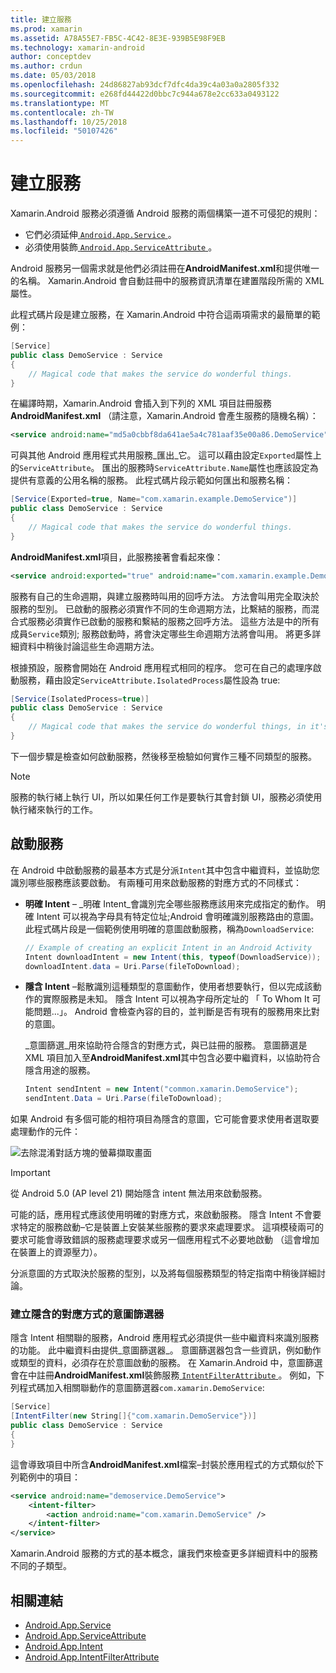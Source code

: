 ```yaml
---
title: 建立服務
ms.prod: xamarin
ms.assetid: A78A55E7-FB5C-4C42-8E3E-939B5E98F9EB
ms.technology: xamarin-android
author: conceptdev
ms.author: crdun
ms.date: 05/03/2018
ms.openlocfilehash: 24d86827ab93dcf7dfc4da39c4a03a0a2805f332
ms.sourcegitcommit: e268fd44422d0bbc7c944a678e2cc633a0493122
ms.translationtype: MT
ms.contentlocale: zh-TW
ms.lasthandoff: 10/25/2018
ms.locfileid: "50107426"
---
```

# <a name="creating-a-service"></a>建立服務

Xamarin.Android 服務必須遵循 Android 服務的兩個構築一道不可侵犯的規則：

* 它們必須延伸[ `Android.App.Service` ](https://developer.xamarin.com/api/type/Android.App.Service/)。
* 必須使用裝飾[ `Android.App.ServiceAttribute` ](https://developer.xamarin.com/api/type/Android.App.ServiceAttribute/)。

Android 服務另一個需求就是他們必須註冊在**AndroidManifest.xml**和提供唯一的名稱。 Xamarin.Android 會自動註冊中的服務資訊清單在建置階段所需的 XML 屬性。

此程式碼片段是建立服務，在 Xamarin.Android 中符合這兩項需求的最簡單的範例：  

```csharp
[Service]
public class DemoService : Service
{
    // Magical code that makes the service do wonderful things.
}
```

在編譯時期，Xamarin.Android 會插入到下列的 XML 項目註冊服務**AndroidManifest.xml** （請注意，Xamarin.Android 會產生服務的隨機名稱）：

```xml
<service android:name="md5a0cbbf8da641ae5a4c781aaf35e00a86.DemoService" />
```

可與其他 Android 應用程式共用服務_匯出_它。 這可以藉由設定`Exported`屬性上的`ServiceAttribute`。 匯出的服務時`ServiceAttribute.Name`屬性也應該設定為提供有意義的公用名稱的服務。 此程式碼片段示範如何匯出和服務名稱：

```csharp
[Service(Exported=true, Name="com.xamarin.example.DemoService")]
public class DemoService : Service
{
    // Magical code that makes the service do wonderful things.
}
```

**AndroidManifest.xml**項目，此服務接著會看起來像：

```xml
<service android:exported="true" android:name="com.xamarin.example.DemoService" />
```

服務有自己的生命週期，與建立服務時叫用的回呼方法。 方法會叫用完全取決於服務的型別。 已啟動的服務必須實作不同的生命週期方法，比繫結的服務，而混合式服務必須實作已啟動的服務和繫結的服務之回呼方法。 這些方法是中的所有成員`Service`類別; 服務啟動時，將會決定哪些生命週期方法將會叫用。 將更多詳細資料中稍後討論這些生命週期方法。

根據預設，服務會開始在 Android 應用程式相同的程序。 您可在自己的處理序啟動服務，藉由設定`ServiceAttribute.IsolatedProcess`屬性設為 true:

```csharp
[Service(IsolatedProcess=true)]
public class DemoService : Service
{
    // Magical code that makes the service do wonderful things, in it's own process!
}
```

下一個步驟是檢查如何啟動服務，然後移至檢驗如何實作三種不同類型的服務。

> [!NOTE]
> 服務的執行緒上執行 UI，所以如果任何工作是要執行其會封鎖 UI，服務必須使用執行緒來執行的工作。

## <a name="starting-a-service"></a>啟動服務

在 Android 中啟動服務的最基本方式是分派`Intent`其中包含中繼資料，並協助您識別哪些服務應該要啟動。 有兩種可用來啟動服務的對應方式的不同樣式：

-   **明確 Intent** &ndash; _明確 Intent_會識別完全哪些服務應該用來完成指定的動作。 明確 Intent 可以視為字母具有特定位址;Android 會明確識別服務路由的意圖。 此程式碼片段是一個範例使用明確的意圖啟動服務，稱為`DownloadService`:

    ```csharp
    // Example of creating an explicit Intent in an Android Activity
    Intent downloadIntent = new Intent(this, typeof(DownloadService));
    downloadIntent.data = Uri.Parse(fileToDownload);
    ```

-   **隱含 Intent** &ndash;鬆散識別這種類型的意圖動作，使用者想要執行，但以完成該動作的實際服務是未知。 隱含 Intent 可以視為字母所定址的 「 To Whom It 可能問題...」。
    Android 會檢查內容的目的，並判斷是否有現有的服務用來比對的意圖。

    _意圖篩選_用來協助符合隱含的對應方式，與已註冊的服務。 意圖篩選是 XML 項目加入至**AndroidManifest.xml**其中包含必要中繼資料，以協助符合隱含用途的服務。

    ```csharp
    Intent sendIntent = new Intent("common.xamarin.DemoService");
    sendIntent.Data = Uri.Parse(fileToDownload);
    ```

如果 Android 有多個可能的相符項目為隱含的意圖，它可能會要求使用者選取要處理動作的元件：

![去除混淆對話方塊的螢幕擷取畫面](images/creating-a-service-01.png "去除混淆對話方塊的螢幕擷取畫面")

> [!IMPORTANT]
> 從 Android 5.0 (AP level 21) 開始隱含 intent 無法用來啟動服務。

可能的話，應用程式應該使用明確的對應方式，來啟動服務。 隱含 Intent 不會要求特定的服務啟動&ndash;它是裝置上安裝某些服務的要求來處理要求。 這項模稜兩可的要求可能會導致錯誤的服務處理要求或另一個應用程式不必要地啟動 （這會增加在裝置上的資源壓力）。

分派意圖的方式取決於服務的型別，以及將每個服務類型的特定指南中稍後詳細討論。


### <a name="creating-an-intent-filter-for-implicit-intents"></a>建立隱含的對應方式的意圖篩選器

隱含 Intent 相關聯的服務，Android 應用程式必須提供一些中繼資料來識別服務的功能。 此中繼資料由提供_意圖篩選器_。 意圖篩選器包含一些資訊，例如動作或類型的資料，必須存在於意圖啟動的服務。 在 Xamarin.Android 中，意圖篩選會在中註冊**AndroidManifest.xml**裝飾服務[ `IntentFilterAttribute` ](https://developer.xamarin.com/api/type/Android.App.IntentFilterAttribute/)。 例如，下列程式碼加入相關聯動作的意圖篩選器`com.xamarin.DemoService`:

```csharp
[Service]
[IntentFilter(new String[]{"com.xamarin.DemoService"})]
public class DemoService : Service
{
}
```

這會導致項目中所含**AndroidManifest.xml**檔案&ndash;封裝於應用程式的方式類似於下列範例中的項目：

```xml
<service android:name="demoservice.DemoService">
    <intent-filter>
        <action android:name="com.xamarin.DemoService" />
    </intent-filter>
</service>
```

Xamarin.Android 服務的方式的基本概念，讓我們來檢查更多詳細資料中的服務不同的子類型。


## <a name="related-links"></a>相關連結

- [Android.App.Service](https://developer.xamarin.com/api/type/Android.App.Service/)
- [Android.App.ServiceAttribute](https://developer.xamarin.com/api/type/Android.App.ServiceAttribute/)
- [Android.App.Intent](https://developer.xamarin.com/api/type/Android.Content.Intent/)
- [Android.App.IntentFilterAttribute](https://developer.xamarin.com/api/type/Android.App.IntentFilterAttribute/)
